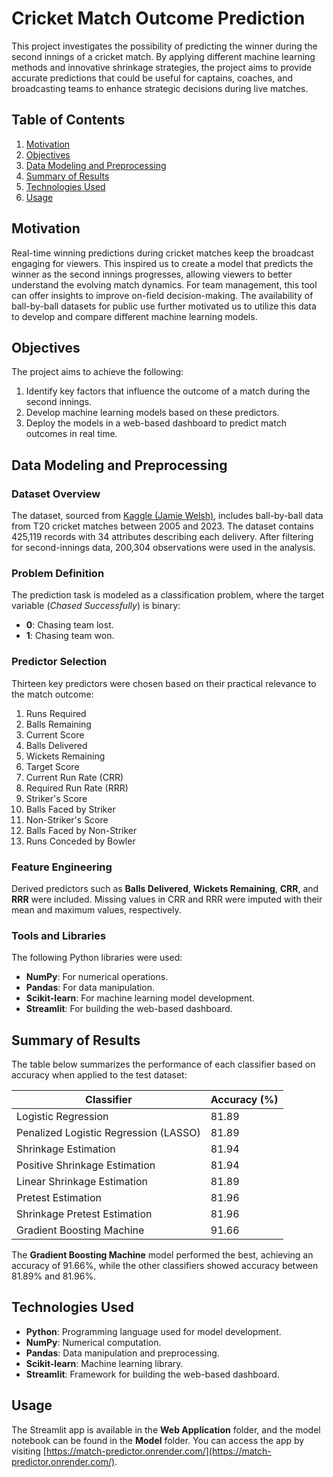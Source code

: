 # Cricket Match Outcome Prediction

This project investigates the possibility of predicting the winner during the second innings of a cricket match. By applying different machine learning methods and innovative shrinkage strategies, the project aims to provide accurate predictions that could be useful for captains, coaches, and broadcasting teams to enhance strategic decisions during live matches.

## Table of Contents
1. [Motivation](#motivation)
2. [Objectives](#objectives)
3. [Data Modeling and Preprocessing](#data-modeling-and-preprocessing)
4. [Summary of Results](#summary-of-results)
5. [Technologies Used](#technologies-used)
6. [Usage](#usage)

## Motivation

Real-time winning predictions during cricket matches keep the broadcast engaging for viewers. This inspired us to create a model that predicts the winner as the second innings progresses, allowing viewers to better understand the evolving match dynamics. For team management, this tool can offer insights to improve on-field decision-making. The availability of ball-by-ball datasets for public use further motivated us to utilize this data to develop and compare different machine learning models.

## Objectives

The project aims to achieve the following:
1. Identify key factors that influence the outcome of a match during the second innings.
2. Develop machine learning models based on these predictors.
3. Deploy the models in a web-based dashboard to predict match outcomes in real time.

## Data Modeling and Preprocessing

### Dataset Overview

The dataset, sourced from [Kaggle (Jamie Welsh)](https://www.kaggle.com/datasets/jamiewelsh2/ball-by-ball-it20), includes ball-by-ball data from T20 cricket matches between 2005 and 2023. The dataset contains 425,119 records with 34 attributes describing each delivery. After filtering for second-innings data, 200,304 observations were used in the analysis.

### Problem Definition

The prediction task is modeled as a classification problem, where the target variable (*Chased Successfully*) is binary:
- **0**: Chasing team lost.
- **1**: Chasing team won.

### Predictor Selection

Thirteen key predictors were chosen based on their practical relevance to the match outcome:
1. Runs Required
2. Balls Remaining
3. Current Score
4. Balls Delivered
5. Wickets Remaining
6. Target Score
7. Current Run Rate (CRR)
8. Required Run Rate (RRR)
9. Striker's Score
10. Balls Faced by Striker
11. Non-Striker's Score
12. Balls Faced by Non-Striker
13. Runs Conceded by Bowler

### Feature Engineering

Derived predictors such as **Balls Delivered**, **Wickets Remaining**, **CRR**, and **RRR** were included. Missing values in CRR and RRR were imputed with their mean and maximum values, respectively.

### Tools and Libraries

The following Python libraries were used:
- **NumPy**: For numerical operations.
- **Pandas**: For data manipulation.
- **Scikit-learn**: For machine learning model development.
- **Streamlit**: For building the web-based dashboard.

## Summary of Results

The table below summarizes the performance of each classifier based on accuracy when applied to the test dataset:

| **Classifier**                   | **Accuracy (%)**       |
|-----------------------------------|------------------------|
| Logistic Regression               | 81.89                  |
| Penalized Logistic Regression (LASSO) | 81.89              |
| Shrinkage Estimation              | 81.94                  |
| Positive Shrinkage Estimation     | 81.94                  |
| Linear Shrinkage Estimation       | 81.89                  |
| Pretest Estimation                | 81.96                  |
| Shrinkage Pretest Estimation      | 81.96                  |
| Gradient Boosting Machine         | 91.66                  |

The **Gradient Boosting Machine** model performed the best, achieving an accuracy of 91.66%, while the other classifiers showed accuracy between 81.89% and 81.96%.

## Technologies Used

- **Python**: Programming language used for model development.
- **NumPy**: Numerical computation.
- **Pandas**: Data manipulation and preprocessing.
- **Scikit-learn**: Machine learning library.
- **Streamlit**: Framework for building the web-based dashboard.

## Usage

The Streamlit app is available in the **Web Application** folder, and the model notebook can be found in the **Model** folder. You can access the app by visiting [https://match-predictor.onrender.com/](https://match-predictor.onrender.com/).